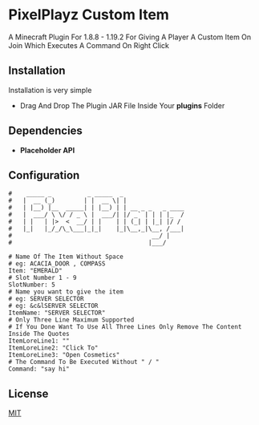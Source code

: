 # PixelPlayz Custom Item

A Minecraft Plugin For 1.8.8 - 1.19.2 For Giving A Player A Custom Item On Join Which Executes A Command On Right Click


## Installation

Installation is very simple

- Drag And Drop The Plugin JAR File Inside Your **plugins** Folder

## Dependencies
 - **Placeholder API** 
## Configuration
```
#    _____ _          _ _____  _                 
#   |  __ (_)        | |  __ \| |                
#   | |__) |__  _____| | |__) | | __ _ _   _ ____
#   |  ___/ \ \/ / _ \ |  ___/| |/ _` | | | |_  /
#   | |   | |>  <  __/ | |    | | (_| | |_| |/ / 
#   |_|   |_/_/\_\___|_|_|    |_|\__,_|\__, /___|
#                                       __/ |    
#                                      |___/     

# Name Of The Item Without Space
# eg: ACACIA_DOOR , COMPASS
Item: "EMERALD"
# Slot Number 1 - 9
SlotNumber: 5
# Name you want to give the item
# eg: SERVER SELECTOR
# eg: &c&lSERVER SELECTOR
ItemName: "SERVER SELECTOR"
# Only Three Line Maximum Supported
# If You Done Want To Use All Three Lines Only Remove The Content Inside The Quotes
ItemLoreLine1: ""
ItemLoreLine2: "Click To"
ItemLoreLine3: "Open Cosmetics"
# The Command To Be Executed Without " / "
Command: "say hi"
```
## License

[MIT](https://choosealicense.com/licenses/mit/)
